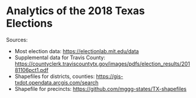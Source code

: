 # Analytics of the 2018 Texas Elections


Sources:
 - Most election data: https://electionlab.mit.edu/data
 - Supplemental data for Travis County: https://countyclerk.traviscountytx.gov/images/pdfs/election_results/20181106pct1.pdf
 - Shapefiles for districts, counties: https://gis-txdot.opendata.arcgis.com/search
 - Shapefile for precincts: https://github.com/mggg-states/TX-shapefiles
